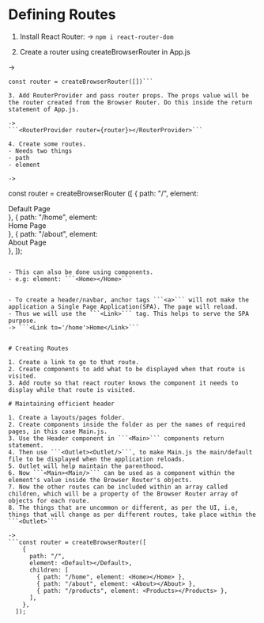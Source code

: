 # Defining Routes

1. Install React Router:
-> `npm i react-router-dom`

2. Create a router using createBrowserRouter in App.js

->   
```
const router = createBrowserRouter([])```

3. Add RouterProvider and pass router props. The props value will be the router created from the Browser Router. Do this inside the return statement of App.js.

-> 
```<RouterProvider router={router}></RouterProvider>```

4. Create some routes.
- Needs two things
- path
- element

->   
```
const router = createBrowserRouter
([
    { path: "/", element: <div>Default Page</div> },
    { path: "/home", element: <div>Home Page</div> },
    { path: "/about", element: <div>About Page</div> },
]);
```

- This can also be done using components.
- e.g: element: ```<Home></Home>```


- To create a header/navbar, anchor tags ```<a>``` will not make the application a Single Page Application(SPA). The page will reload.
- Thus we will use the ```<Link>``` tag. This helps to serve the SPA purpose.
-> ```<Link to='/home'>Home</Link>```
            

# Creating Routes

1. Create a link to go to that route.
2. Create components to add what to be displayed when that route is visited.
3. Add route so that react router knows the component it needs to display while that route is visited.

# Maintaining efficient header

1. Create a layouts/pages folder.
2. Create components inside the folder as per the names of required pages, in this case Main.js.
3. Use the Header component in ```<Main>``` components return statement.
4. Then use ```<Outlet><Outlet/>```, to make Main.js the main/default file to be displayed when the application reloads.
5. Outlet will help maintain the parenthood.
6. Now ```<Main><Main/>``` can be used as a component within the element's value inside the Browser Router's objects.
7. Now the other routes can be included within an array called children, which will be a property of the Browser Router array of objects for each route.
8. The things that are uncommon or different, as per the UI, i.e, things that will change as per different routes, take place within the ```<Outlet>```

->
```const router = createBrowserRouter([
    {
      path: "/",
      element: <Default></Default>,
      children: [
        { path: "/home", element: <Home></Home> },
        { path: "/about", element: <About></About> },
        { path: "/products", element: <Products></Products> },
      ],
    },
  ]);
```